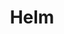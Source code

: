 ---
title: "Helm"
description: "Application management"
weight: 3
banner: "images/helm.png"
tags: [kubernetes,kubernetes-resources]
categories: [kubernetes]
level: [introductory]
---